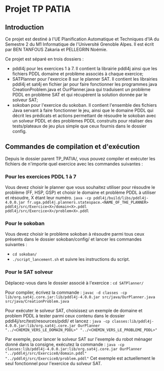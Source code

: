 # Projet TP PATIA
## Introduction
Ce projet est destiné à l'UE Planification Automatique et Techniques d'IA du Semestre 2 du M1 Informatique de l'Université Grenoble Alpes.
Il est écrit par BEN TANFOUS Zakaria et PELLEGRIN Noémie.

Ce projet est séparé en trois dossiers :
* pddl4j pour les exercices 1 à 7. Il contient la librairie pddl4j ainsi que les fichiers PDDL domaine et problème associés à chaque exercice; 
* SATPlanner pour l'exercice 8 sur le planner SAT. Il contient les librairies pddl4j et sat4j en fichier jar pour faire fonctionner les programmes java CreationProblem.java et OurPlanner.java qui traduisent un problème PDDL en problème SAT et qui récupèrent la solution donnée par le solveur SAT;
* sokoban pour l'exercice du sokoban. Il contient l'ensemble des fichiers Java servant à faire fonctionner le jeu, ainsi que le domaine PDDL qui décrit les prédicats et actions permettant de résoudre le sokoban avec un solveur PDDL et des problèmes PDDL construits pour réaliser des tests/plateaux de jeu plus simple que ceux fournis dans le dossier config.

## Commandes de compilation et d'exécution
Depuis le dossier parent TP_PATIA/, vous pouvez compiler et exécuter les fichiers de n'importe quel exercice avec les commandes suivantes :

### Pour les exercices PDDL 1 à 7
Vous devez choisir le planner que vous souhaitez utiliser pour résoudre le problème (FF, HSP, GSP) et choisir le domaine et problème PDDL à utiliser et résoudre, X étant leur numéro.
`java -cp pddl4j/build/libs/pddl4j-4.0.0.jar fr.uga.pddl4j.planners.statespace.<NAME_OF_THE_PLANNER> pddl4j/src/Exercice<X>/domain<X>.pddl pddl4j/src/Exercice<X>/problem<X>.pddl`

### Pour le sokoban
Vous devez choisir le problème sokoban à résoudre parmi tous ceux présents dans le dossier sokoban/config/ et lancer les commandes suivantes :
* `cd sokoban/`
* `./script_lancement.sh` et suivre les instructions du script.

### Pour le SAT solveur
Déplacez-vous dans le dossier associé à l'exercice :
`cd SATPlanner/`

Pour compiler, écrivez la commande : 
`javac -d classes -cp lib/org.sat4j.core.jar:lib/pddl4j-4.0.0.jar src/java/OurPlanner.java src/java/CreationProblem.java`

Pour exécuter le solveur SAT, choisissez un exemple de domaine et problem PDDL à tester parmi ceux contenu dans le dossier pddl4j/src/test/resources/pddl/ et lancez : 
`java -cp classes:lib/pddl4j-4.0.0.jar:lib/org.sat4j.core.jar OurPlanner "../<CHEMIN_VERS_LE_DOMAIN_PDDL>" "../<CHEMIN_VERS_LE_PROBLEME_PDDL>"`

Par exemple, pour lancer le solveur SAT sur l'exemple du robot ménager donné dans la consigne, exécutez la commande : 
`java -cp classes:lib/pddl4j-4.0.0.jar:lib/org.sat4j.core.jar OurPlanner "../pddl4j/src/Exercice8/domain.pddl" "../pddl4j/src/Exercice8/problem.pddl"`
Cet exemple est actuellement le seul fonctionnel pour l'exercice du solveur SAT.